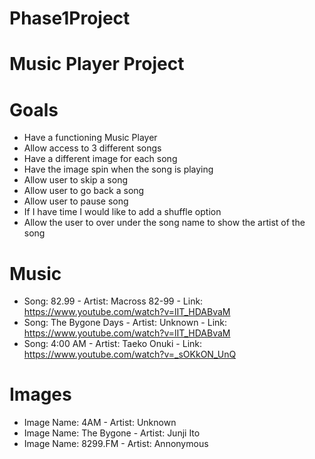# Phase1Project
# Music Player Project

# Goals
- Have a functioning Music Player
- Allow access to 3 different songs
- Have a different image for each song
- Have the image spin when the song is playing
- Allow user to skip a song
- Allow user to go back a song
- Allow user to pause song
- If I have time I would like to add a shuffle option
- Allow the user to over under the song name to show the artist of the song

# Music
- Song: 82.99 - Artist: Macross 82-99 - Link: https://www.youtube.com/watch?v=lIT_HDABvaM
- Song: The Bygone Days - Artist: Unknown - Link: https://www.youtube.com/watch?v=lIT_HDABvaM
- Song: 4:00 AM - Artist: Taeko Onuki - Link: https://www.youtube.com/watch?v=_sOKkON_UnQ

# Images
- Image Name: 4AM - Artist: Unknown
- Image Name: The Bygone - Artist: Junji Ito
- Image Name: 8299.FM - Artist: Annonymous

